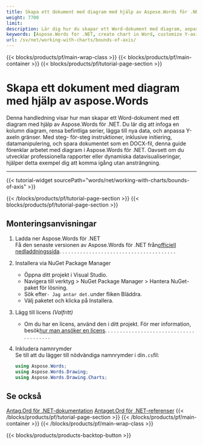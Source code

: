 ```yaml
---
title: Skapa ett dokument med diagram med hjälp av Aspose.Words för .NET
weight: 7700
limit: 
description: Lär dig hur du skapar ett Word-dokument med diagram, anpassa Y-axeln gränser, och spara som DOCX med hjälp av Aspose.Words för .NET med steg-för-steg instruktioner.
keywords: [Aspose.Words for .NET, create chart in Word, customize Y-axis, DOCX chart creation, Word document chart tutorial, .NET Word chart example]
url: /sv/net/working-with-charts/bounds-of-axis/
---
```

{{< blocks/products/pf/main-wrap-class >}}
{{< blocks/products/pf/main-container >}}
{{< blocks/products/pf/tutorial-page-section >}}

# Skapa ett dokument med diagram med hjälp av aspose.Words

Denna handledning visar hur man skapar ett Word-dokument med ett diagram med hjälp av Aspose.Words för .NET. Du lär dig att infoga en kolumn diagram, rensa befintliga serier, lägga till nya data, och anpassa Y-axeln gränser. Med steg- för-steg instruktioner, inklusive initiering, datamanipulering, och spara dokumentet som en DOCX-fil, denna guide förenklar arbetet med diagram i Aspose.Words för .NET. Oavsett om du utvecklar professionella rapporter eller dynamiska datavisualiseringar, hjälper detta exempel dig att komma igång utan ansträngning.

---
{{< tutorial-widget sourcePath="words/net/working-with-charts/bounds-of-axis" >}}

{{< /blocks/products/pf/tutorial-page-section >}}
{{< blocks/products/pf/tutorial-page-section >}}
## Monteringsanvisningar  

1. Ladda ner Aspose.Words för .NET  
   Få den senaste versionen av Aspose.Words för .NET från[officiell nedladdningssida](https://releases.aspose.com/words/net/). . . . . . . . . . . . . . . . . . . . . . . . . . . . . . . . . . . . . . .  

2. Installera via NuGet Package Manager  
   * Öppna ditt projekt i Visual Studio.  
   * Navigera till verktyg > NuGet Package Manager > Hantera NuGet-paket för lösning.  
   * Sök efter`- Jag antar det.`under fliken Bläddra.  
   * Välj paketet och klicka på Installera.  

3. Lägg till licens _(Valfritt)_  
   * Om du har en licens, använd den i ditt projekt. För mer information, besök[hur man ansöker en licens](https://purchase.aspose.com/temporary-license/). . . . . . . . . . . . . . . . . . . . . . . . . . . . . . . . . . . . . . .  

4. Inkludera namnrymder  
   Se till att du lägger till nödvändiga namnrymder i din`.cs`fil:  
   ```csharp
   using Aspose.Words;
   using Aspose.Words.Drawing;
   using Aspose.Words.Drawing.Charts;
   ```

## Se också
[Antag.Ord för .NET-dokumentation](https://docs.aspose.com/words/net/)
[Antaget.Ord för .NET-referenser](https://reference.aspose.com/words/net/)
{{< /blocks/products/pf/tutorial-page-section >}}
{{< /blocks/products/pf/main-container >}}
{{< /blocks/products/pf/main-wrap-class >}}

{{< blocks/products/products-backtop-button >}}
